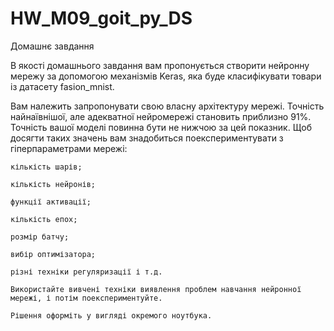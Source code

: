 # HW_M09_goit_py_DS
Домашнє завдання

В якості домашнього завдання вам пропонується створити нейронну мережу за допомогою механізмів Keras, яка буде класифікувати товари із датасету fasion_mnist.

Вам належить запропонувати свою власну архітектуру мережі. Точність найнаївнішої, але адекватної нейромережі становить приблизно 91%. Точність вашої моделі повинна бути не нижчою за цей показник. Щоб досягти таких значень вам знадобиться поекспериментувати з гіперпараметрами мережі:

    кількість шарів;

    кількість нейронів;

    функції активації;

    кількість епох;

    розмір батчу;

    вибір оптимізатора;

    різні техніки регуляризації і т.д.

    Використайте вивчені техніки виявлення проблем навчання нейронної мережі, і потім поекспериментуйте.

    Рішення оформіть у вигляді окремого ноутбука.
